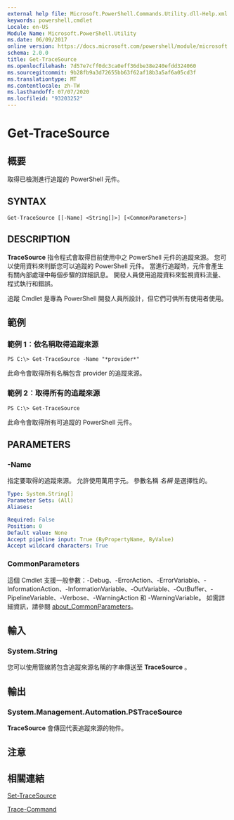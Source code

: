 ```yaml
---
external help file: Microsoft.PowerShell.Commands.Utility.dll-Help.xml
keywords: powershell,cmdlet
Locale: en-US
Module Name: Microsoft.PowerShell.Utility
ms.date: 06/09/2017
online version: https://docs.microsoft.com/powershell/module/microsoft.powershell.utility/get-tracesource?view=powershell-5.1&WT.mc_id=ps-gethelp
schema: 2.0.0
title: Get-TraceSource
ms.openlocfilehash: 7d57e7cff0dc3ca0eff36dbe38e240efdd324060
ms.sourcegitcommit: 9b28fb9a3d72655bb63f62af18b3a5af6a05cd3f
ms.translationtype: MT
ms.contentlocale: zh-TW
ms.lasthandoff: 07/07/2020
ms.locfileid: "93203252"
---
```

# Get-TraceSource

## 概要
取得已檢測進行追蹤的 PowerShell 元件。

## SYNTAX

```
Get-TraceSource [[-Name] <String[]>] [<CommonParameters>]
```

## DESCRIPTION

**TraceSource** 指令程式會取得目前使用中之 PowerShell 元件的追蹤來源。
您可以使用資料來判斷您可以追蹤的 PowerShell 元件。
當進行追蹤時，元件會產生有關內部處理中每個步驟的詳細訊息。
開發人員使用追蹤資料來監視資料流量、程式執行和錯誤。

追蹤 Cmdlet 是專為 PowerShell 開發人員所設計，但它們可供所有使用者使用。

## 範例

### 範例 1︰依名稱取得追蹤來源

```
PS C:\> Get-TraceSource -Name "*provider*"
```

此命令會取得所有名稱包含 provider 的追蹤來源。

### 範例 2︰取得所有的追蹤來源

```
PS C:\> Get-TraceSource
```

此命令會取得所有可追蹤的 PowerShell 元件。

## PARAMETERS

### -Name

指定要取得的追蹤來源。
允許使用萬用字元。
參數名稱 *名稱* 是選擇性的。

```yaml
Type: System.String[]
Parameter Sets: (All)
Aliases:

Required: False
Position: 0
Default value: None
Accept pipeline input: True (ByPropertyName, ByValue)
Accept wildcard characters: True
```

### CommonParameters

這個 Cmdlet 支援一般參數：-Debug、-ErrorAction、-ErrorVariable、-InformationAction、-InformationVariable、-OutVariable、-OutBuffer、-PipelineVariable、-Verbose、-WarningAction 和 -WarningVariable。 如需詳細資訊，請參閱 [about_CommonParameters](https://go.microsoft.com/fwlink/?LinkID=113216)。

## 輸入

### System.String

您可以使用管線將包含追蹤來源名稱的字串傳送至 **TraceSource** 。

## 輸出

### System.Management.Automation.PSTraceSource

**TraceSource** 會傳回代表追蹤來源的物件。

## 注意

## 相關連結

[Set-TraceSource](Set-TraceSource.md)

[Trace-Command](Trace-Command.md)
